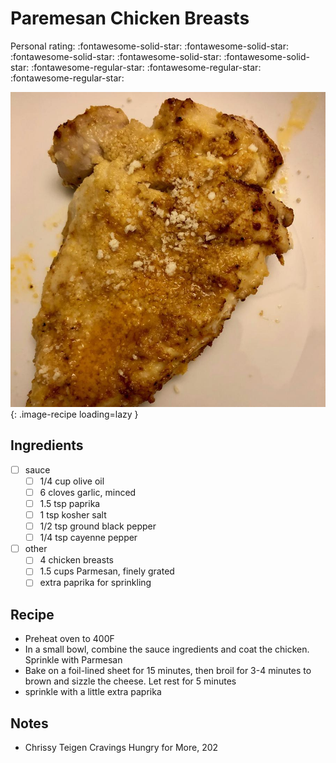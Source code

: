 <!-- Needs Manual Review -->

<!-- Do not modify sections with "AUTO-*". They are updated by make.py -->

# Paremesan Chicken Breasts

<!-- rating=2; (User can specify rating on scale of 1-5) -->
<!-- AUTO-UserRating -->
Personal rating: :fontawesome-solid-star: :fontawesome-solid-star: :fontawesome-solid-star: :fontawesome-solid-star: :fontawesome-solid-star: :fontawesome-regular-star: :fontawesome-regular-star: :fontawesome-regular-star:
<!-- /AUTO-UserRating -->

<!-- name_image=paremesan_chicken_breasts.jpeg; (User can specify image name) -->
<!-- AUTO-Image -->
![paremesan_chicken_breasts.jpeg](./paremesan_chicken_breasts.jpeg){: .image-recipe loading=lazy }
<!-- /AUTO-Image -->

## Ingredients

* [ ] sauce
    * [ ] 1/4 cup olive oil
    * [ ] 6 cloves garlic, minced
    * [ ] 1.5 tsp paprika
    * [ ] 1 tsp kosher salt
    * [ ] 1/2 tsp ground black pepper
    * [ ] 1/4 tsp cayenne pepper
* [ ] other
    * [ ] 4 chicken breasts
    * [ ] 1.5 cups Parmesan, finely grated
    * [ ] extra paprika for sprinkling

## Recipe

* Preheat oven to 400F
* In a small bowl, combine the sauce ingredients and coat the chicken. Sprinkle with Parmesan
* Bake on a foil-lined sheet for 15 minutes, then broil for 3-4 minutes to brown and sizzle the cheese. Let rest for 5 minutes
* sprinkle with a little extra paprika

## Notes

* Chrissy Teigen Cravings Hungry for More, 202
